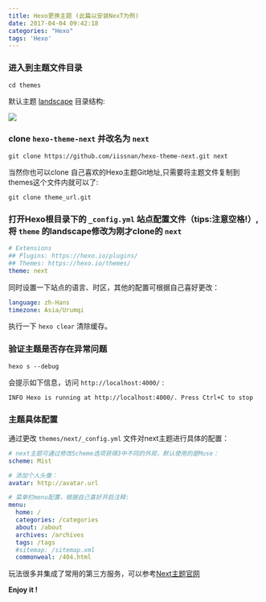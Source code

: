```yaml
---
title: Hexo更换主题 (此篇以安装NexT为例)
date: 2017-04-04 09:42:18
categories: "Hexo"
tags: 'Hexo'
---
```


### 进入到主题文件目录

```Shell
cd themes
```

默认主题 <u>landscape</u> 目录结构:

<img src="http://oni42o7kl.bkt.clouddn.com/%E5%B1%8F%E5%B9%95%E5%BF%AB%E7%85%A7%202017-03-24%2009.39.24.png">



### clone `hexo-theme-next` 并改名为 `next`

~~~Shell
git clone https://github.com/iissnan/hexo-theme-next.git next
~~~

当然你也可以clone 自己喜欢的Hexo主题Git地址,只需要将主题文件复制到themes这个文件内就可以了:

```Shell
git clone theme_url.git
```



### 打开Hexo根目录下的 `_config.yml` 站点配置文件（tips:注意空格!）,将 `theme` 的landscape修改为刚才clone的 `next` 

~~~yaml
# Extensions
## Plugins: https://hexo.io/plugins/
## Themes: https://hexo.io/themes/
theme: next
~~~

同时设置一下站点的语言、时区，其他的配置可根据自己喜好更改：

~~~Yaml
language: zh-Hans
timezone: Asia/Urumqi
~~~

执行一下 `hexo clear` 清除缓存。



### 验证主题是否存在异常问题

~~~shell
hexo s --debug
~~~

会提示如下信息，访问 `http://localhost:4000/` :

~~~shell
INFO Hexo is running at http://localhost:4000/. Press Ctrl+C to stop
~~~



### 主题具体配置

通过更改 `themes/next/_config.yml` 文件对next主题进行具体的配置：

~~~Yaml
# next主题可通过修改Scheme选项获得3中不同的外观，默认使用的是Muse：
scheme: Mist

# 添加个人头像：
avatar: http://avatar.url

# 菜单栏menu配置，根据自己喜好开启注释:
menu:
  home: /
  categories: /categories
  about: /about
  archives: /archives
  tags: /tags
  #sitemap: /sitemap.xml
  commonweal: /404.html
~~~

玩法很多并集成了常用的第三方服务，可以参考[Next主题官网](http://theme-next.iissnan.com/getting-started.html#select-scheme)

**Enjoy it !**